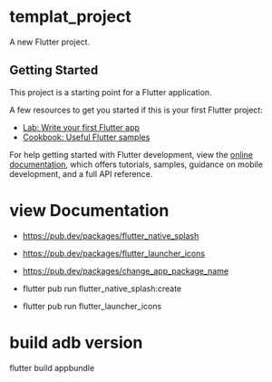 # templat_project

A new Flutter project.

## Getting Started

This project is a starting point for a Flutter application.

A few resources to get you started if this is your first Flutter project:

- [Lab: Write your first Flutter app](https://docs.flutter.dev/get-started/codelab)
- [Cookbook: Useful Flutter samples](https://docs.flutter.dev/cookbook)

For help getting started with Flutter development, view the
[online documentation](https://docs.flutter.dev/), which offers tutorials,
samples, guidance on mobile development, and a full API reference.

# view Documentation

- https://pub.dev/packages/flutter_native_splash
- https://pub.dev/packages/flutter_launcher_icons
- https://pub.dev/packages/change_app_package_name

- flutter pub run flutter_native_splash:create

- flutter pub run flutter_launcher_icons


# build adb version
flutter build appbundle
